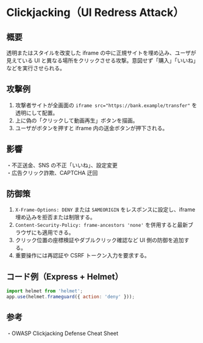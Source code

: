 # Clickjacking（UI Redress Attack）

## 概要
透明またはスタイルを改変した iframe の中に正規サイトを埋め込み、ユーザが見えている UI と異なる場所をクリックさせる攻撃。意図せず「購入」「いいね」などを実行させられる。

## 攻撃例
1. 攻撃者サイトが全画面の `iframe src="https://bank.example/transfer"` を透明にして配置。  
2. 上に偽の「クリックして動画再生」ボタンを描画。  
3. ユーザがボタンを押すと iframe 内の送金ボタンが押下される。

## 影響
・不正送金、SNS の不正「いいね」、設定変更  
・広告クリック詐欺、CAPTCHA 迂回

## 防御策
1. `X-Frame-Options: DENY` または `SAMEORIGIN` をレスポンスに設定し、iframe 埋め込みを拒否または制限する。  
2. `Content-Security-Policy: frame-ancestors 'none'` を併用すると最新ブラウザにも適用できる。  
3. クリック位置の座標検証やダブルクリック確認など UI 側の防御を追加する。  
4. 重要操作には再認証や CSRF トークン入力を要求する。

## コード例（Express + Helmet）
```js
import helmet from 'helmet';
app.use(helmet.frameguard({ action: 'deny' }));
```

## 参考
・OWASP Clickjacking Defense Cheat Sheet  
